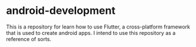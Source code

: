 # android-development
This is a repository for learn how to use Flutter, a cross-platform framework that is used to create android apps. I intend to use this repository as a reference of sorts.
